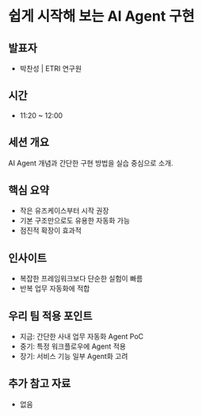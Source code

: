 # 쉽게 시작해 보는 AI Agent 구현

## 발표자

- 박찬성 | ETRI 연구원

## 시간

- 11:20 ~ 12:00

## 세션 개요

AI Agent 개념과 간단한 구현 방법을 실습 중심으로 소개.

## 핵심 요약

- 작은 유즈케이스부터 시작 권장
- 기본 구조만으로도 유용한 자동화 가능
- 점진적 확장이 효과적

## 인사이트

- 복잡한 프레임워크보다 단순한 실험이 빠름
- 반복 업무 자동화에 적합

## 우리 팀 적용 포인트

- 지금: 간단한 사내 업무 자동화 Agent PoC
- 중기: 특정 워크플로우에 Agent 적용
- 장기: 서비스 기능 일부 Agent화 고려

## 추가 참고 자료

- 없음
